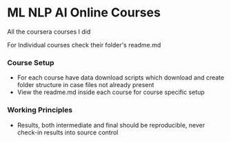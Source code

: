 # ML NLP AI Online Courses
All the coursera courses I did

For Individual courses check their folder's readme.md

### Course Setup
- For each course have data download scripts which download and create folder structure in case files not already present
- View the readme.md inside each course for course specific setup

### Working Principles
- Results, both intermediate and final should be reproducible, never check-in results into source control


